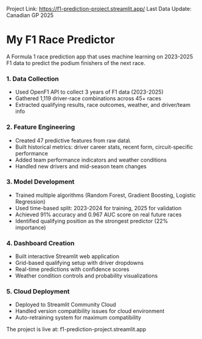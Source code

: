 Project Link: https://f1-prediction-project.streamlit.app/
Last Data Update: Canadian GP 2025

# My F1 Race Predictor

A Formula 1 race prediction app that uses machine learning on 2023-2025 F1 data to predict the podium finishers of the next race.

### 1. Data Collection

- Used OpenF1 API to collect 3 years of F1 data (2023-2025)
- Gathered 1,119 driver-race combinations across 45+ races
- Extracted qualifying results, race outcomes, weather, and driver/team info

### 2. Feature Engineering

- Created 47 predictive features from raw data\
- Built historical metrics: driver career stats, recent form, circuit-specific performance
- Added team performance indicators and weather conditions
- Handled new drivers and mid-season team changes

### 3. Model Development

- Trained multiple algorithms (Random Forest, Gradient Boosting, Logistic Regression)
- Used time-based split: 2023-2024 for training, 2025 for validation
- Achieved 91% accuracy and 0.967 AUC score on real future races
- Identified qualifying position as the strongest predictor (22% importance)

### 4. Dashboard Creation

- Built interactive Streamlit web application
- Grid-based qualifying setup with driver dropdowns
- Real-time predictions with confidence scores
- Weather condition controls and probability visualizations

### 5. Cloud Deployment

- Deployed to Streamlit Community Cloud
- Handled version compatibility issues for cloud environment
- Auto-retraining system for maximum compatibility
  
The project is live at: f1-prediction-project.streamlit.app
